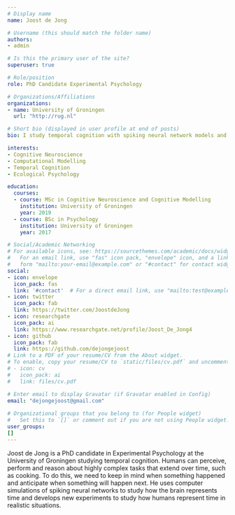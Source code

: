 ```yaml
---
# Display name
name: Joost de Jong

# Username (this should match the folder name)
authors:
- admin

# Is this the primary user of the site?
superuser: true

# Role/position
role: PhD Candidate Experimental Psychology

# Organizations/Affiliations
organizations:
- name: University of Groningen
  url: "http://rug.nl"

# Short bio (displayed in user profile at end of posts)
bio: I study temporal cognition with spiking neural network models and ecologically plausible experiments.

interests:
- Cognitive Neuroscience
- Computational Modelling
- Temporal Cognition
- Ecological Psychology

education:
  courses:
  - course: MSc in Cognitive Neuroscience and Cognitive Modelling
    institution: University of Groningen
    year: 2019
  - course: BSc in Psychology
    institution: University of Groningen
    year: 2017

# Social/Academic Networking
# For available icons, see: https://sourcethemes.com/academic/docs/widgets/#icons
#   For an email link, use "fas" icon pack, "envelope" icon, and a link in the
#   form "mailto:your-email@example.com" or "#contact" for contact widget.
social:
- icon: envelope
  icon_pack: fas
  link: '#contact'  # For a direct email link, use "mailto:test@example.org".
- icon: twitter
  icon_pack: fab
  link: https://twitter.com/JoostdeJong
- icon: researchgate
  icon_pack: ai
  link: https://www.researchgate.net/profile/Joost_De_Jong4
- icon: github
  icon_pack: fab
  link: https://github.com/dejongejoost
# Link to a PDF of your resume/CV from the About widget.
# To enable, copy your resume/CV to `static/files/cv.pdf` and uncomment the lines below.  
# - icon: cv
#   icon_pack: ai
#   link: files/cv.pdf

# Enter email to display Gravatar (if Gravatar enabled in Config)
email: "dejongejoost@gmail.com"
  
# Organizational groups that you belong to (for People widget)
#   Set this to `[]` or comment out if you are not using People widget.  
user_groups:
[]
---
```


Joost de Jong is a PhD candidate in Experimental Psychology at the University of Groningen studying temporal cognition. Humans can perceive, perform and reason about highly complex tasks that extend over time, such as cooking. To do this, we need to keep in mind when something happened and anticipate when something will happen next. He uses computer simulations of spiking neural networks to study how the brain represents time and develops new experiments to study how humans represent time in realistic situations.

